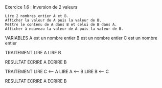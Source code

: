 Exercice 1.6 : Inversion de 2 valeurs

    Lire 2 nombres entier A et B.
    Afficher la valeur de A puis la valeur de B.
    Mettre le contenu de A dans B et celui de B dans A.
    Afficher à nouveau la valeur de A puis la valeur de B.

VARIABLES
A est un nombre entier
B est un nombre entier
C est un nombre entier 

TRAITEMENT
    LIRE A
    LIRE B

RESULTAT
    ECRIRE A
    ECRIRE B

TRAITEMENT
    LIRE C <-- A
    LIRE A <-- B 
    LIRE B <-- C

RESULTAT
    ECRIRE A
    ECRIRE B

